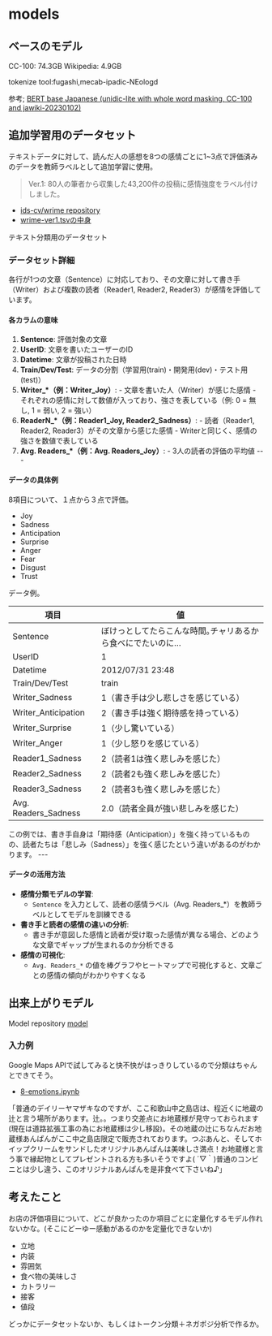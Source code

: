 # models

## ベースのモデル

CC-100: 74.3GB
Wikipedia: 4.9GB

tokenize tool:fugashi,mecab-ipadic-NEologd

参考;
[BERT base Japanese (unidic-lite with whole word masking, CC-100 and jawiki-20230102)](https://huggingface.co/tohoku-nlp/bert-base-japanese-v3)

## 追加学習用のデータセット

テキストデータに対して、読んだ人の感想を8つの感情ごとに1~3点で評価済みのデータを教師ラベルとして追加学習に使用。

> Ver.1: 80人の筆者から収集した43,200件の投稿に感情強度をラベル付けしました。

- [ids-cv/wrime repository](https://github.com/ids-cv/wrime)
- [wrime-ver1.tsvの中身](https://raw.githubusercontent.com/ids-cv/wrime/refs/heads/master/wrime-ver1.tsv)

テキスト分類用のデータセット

### データセット詳細

各行が1つの文章（Sentence）に対応しており、その文章に対して書き手（Writer）および複数の読者（Reader1, Reader2, Reader3）が感情を評価しています。 

#### **各カラムの意味** 

1. **Sentence**: 評価対象の文章
2. **UserID**: 文章を書いたユーザーのID
3. **Datetime**: 文章が投稿された日時
4. **Train/Dev/Test**: データの分割（学習用(train)・開発用(dev)・テスト用(test)）
5. **Writer_*（例：Writer_Joy）**: - 文章を書いた人（Writer）が感じた感情 - それぞれの感情に対して数値が入っており、強さを表している（例: 0 = 無し, 1 = 弱い, 2 = 強い）
6. **ReaderN_*（例：Reader1_Joy, Reader2_Sadness）**: - 読者（Reader1, Reader2, Reader3）がその文章から感じた感情 - Writerと同じく、感情の強さを数値で表している
7. **Avg. Readers_*（例：Avg. Readers_Joy）**: - 3人の読者の評価の平均値 ---

#### **データの具体例** 

8項目について、１点から３点で評価。
- Joy
- Sadness
- Anticipation
- Surprise
- Anger
- Fear
- Disgust
- Trust

データ例。

| 項目 | 値 | 
|------|----| 
| Sentence | ぼけっとしてたらこんな時間｡チャリあるから食べにでたいのに… | 
| UserID | 1 | 
| Datetime | 2012/07/31 23:48 | 
| Train/Dev/Test | train | 
| Writer_Sadness | 1（書き手は少し悲しさを感じている） | 
| Writer_Anticipation | 2（書き手は強く期待感を持っている） | 
| Writer_Surprise | 1（少し驚いている） | 
| Writer_Anger | 1（少し怒りを感じている） | 
| Reader1_Sadness | 2（読者1は強く悲しみを感じた） | 
| Reader2_Sadness | 2（読者2も強く悲しみを感じた） | 
| Reader3_Sadness | 2（読者3も強く悲しみを感じた） | 
| Avg. Readers_Sadness | 2.0（読者全員が強い悲しみを感じた） | 

この例では、書き手自身は「期待感（Anticipation）」を強く持っているものの、読者たちは「悲しみ（Sadness）」を強く感じたという違いがあるのがわかります。 --- 

#### **データの活用方法** 
- **感情分類モデルの学習**:
  - `Sentence` を入力として、読者の感情ラベル（Avg. Readers_*）を教師ラベルとしてモデルを訓練できる
- **書き手と読者の感情の違いの分析**:
  - 書き手が意図した感情と読者が受け取った感情が異なる場合、どのような文章でギャップが生まれるのか分析できる
- **感情の可視化**:
  - `Avg. Readers_*` の値を棒グラフやヒートマップで可視化すると、文章ごとの感情の傾向がわかりやすくなる 


## 出来上がりモデル

Model repository
[model](https://huggingface.co/kynea0b/cl-tohoku-bert-base-japanese-v3-wrime-8-emotions)

### 入力例

Google Maps APIで試してみると快不快がはっきりしているので分類はちゃんとできてそう。

- [8-emotions.ipynb](https://github.com/Kynea0b/demo-nlp/blob/main/cl-tohoku-bert-base-japanese-wrime-8-emotions/8-emotions.ipynb)

「普通のデイリーヤマザキなのですが、ここ和歌山中之島店は、程近くに地蔵の辻と言う場所があります。辻。。つまり交差点にお地蔵様が見守っておられます(現在は道路拡張工事の為にお地蔵様は少し移設)。その地蔵の辻にちなんだお地蔵様あんぱんがここ中之島店限定で販売されております。つぶあんと、そしてホイップクリームをサンドしたオリジナルあんぱんは美味しさ満点！お地蔵様と言う事で縁起物としてプレゼントされる方も多いそうですよ( ´▽｀)普通のコンビニとは少し違う、このオリジナルあんぱんを是非食べて下さいね♪」

## 考えたこと

お店の評価項目について、どこが良かったのか項目ごとに定量化するモデル作れないかな。(そこにどーゆー感動があるのかを定量化できないか)


- 立地
- 内装
- 雰囲気
- 食べ物の美味しさ
- カトラリー
- 接客
- 値段

どっかにデータセットないか、もしくはトークン分類＋ネガポジ分析で作るか。


